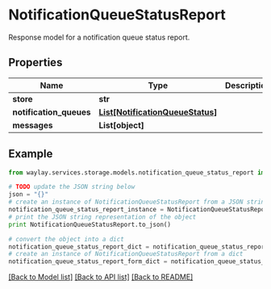 # NotificationQueueStatusReport

Response model for a notification queue status report.

## Properties

Name | Type | Description | Notes
------------ | ------------- | ------------- | -------------
**store** | **str** |  | 
**notification_queues** | [**List[NotificationQueueStatus]**](NotificationQueueStatus.md) |  | 
**messages** | **List[object]** |  | [optional] 

## Example

```python
from waylay.services.storage.models.notification_queue_status_report import NotificationQueueStatusReport

# TODO update the JSON string below
json = "{}"
# create an instance of NotificationQueueStatusReport from a JSON string
notification_queue_status_report_instance = NotificationQueueStatusReport.from_json(json)
# print the JSON string representation of the object
print NotificationQueueStatusReport.to_json()

# convert the object into a dict
notification_queue_status_report_dict = notification_queue_status_report_instance.to_dict()
# create an instance of NotificationQueueStatusReport from a dict
notification_queue_status_report_form_dict = notification_queue_status_report.from_dict(notification_queue_status_report_dict)
```
[[Back to Model list]](../README.md#documentation-for-models) [[Back to API list]](../README.md#documentation-for-api-endpoints) [[Back to README]](../README.md)


